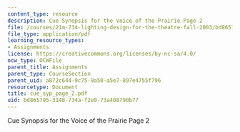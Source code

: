 ```yaml
---
content_type: resource
description: Cue Synopsis for the Voice of the Prairie Page 2
file: /courses/21m-734-lighting-design-for-the-theatre-fall-2003/bd8657953148734af2e073a408790b77_cue_syp_page_2.pdf
file_type: application/pdf
learning_resource_types:
- Assignments
license: https://creativecommons.org/licenses/by-nc-sa/4.0/
ocw_type: OCWFile
parent_title: Assignments
parent_type: CourseSection
parent_uid: a872c644-9c75-9a50-a5e7-897e4755f796
resourcetype: Document
title: cue_syp_page_2.pdf
uid: bd865795-3148-734a-f2e0-73a408790b77
---
```

Cue Synopsis for the Voice of the Prairie Page 2